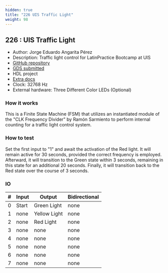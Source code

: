 ```yaml
---
hidden: true
title: "226 UIS Traffic Light"
weight: 98
---
```


## 226 : UIS Traffic Light

* Author: Jorge Eduardo Angarita Pérez
* Description: Traffic light control for LatinPractice Bootcamp at UIS
* [GitHub repository](https://github.com/Gior-gio/tt04-submission-TrafficLight)
* [GDS submitted](https://github.com/Gior-gio/tt04-submission-TrafficLight/actions/runs/6077346550)
* HDL project
* [Extra docs](https://github.com/Gior-gio/tt04-submission-TrafficLight/blob/main/info.yaml)
* Clock: 32768 Hz
* External hardware: Three Different Color LEDs (Optional)



### How it works

This is a Finite State Machine (FSM) that utilizes an instantiated module of the "CLK Frequency Divider" by Ramón Sarmiento to perform internal counting for a traffic light control system.


### How to test

Set the first input to "1" and await the activation of the Red light. It will remain active for 30 seconds, provided the correct frequency is employed. Afterward, it will transition to the Green state within 3 seconds, remaining in this state for an additional 20 seconds. Finally, it will transition back to the Red state over the course of 3 seconds.


### IO

| # | Input        | Output       | Bidirectional      |
|---|--------------|--------------| -------------------|
| 0 | Start  | Green Light | none |
| 1 | none  | Yellow Light | none |
| 2 | none  | Red Light | none |
| 3 | none  | none | none |
| 4 | none  | none | none |
| 5 | none  | none | none |
| 6 | none  | none | none |
| 7 | none  | none | none |

